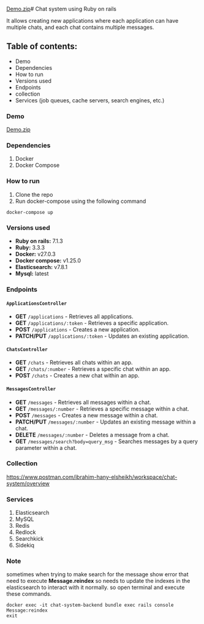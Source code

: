 [Demo.zip](https://github.com/user-attachments/files/16113447/Demo.zip)# Chat system using Ruby on rails

It allows creating new applications where each application can have multiple chats, and each chat contains multiple messages. 

## Table of contents:
* Demo
* Dependencies
* How to run 
* Versions used
* Endpoints
* collection
* Services (job queues, cache servers, search engines, etc.)

### Demo
[Demo.zip](https://github.com/user-attachments/files/16113446/Demo.zip)


### Dependencies
1. Docker
2. Docker Compose

### How to run
1. Clone the repo
2. Run docker-compose using the following command
```
docker-compose up
```
### Versions used
- **Ruby on rails:** 7.1.3
- **Ruby:** 3.3.3
- **Docker:** v27.0.3
- **Docker compose:** v1.25.0
- **Elasticsearch:** v7.8.1
- **Mysql:** latest 

### Endpoints
#### `ApplicationsController`

- **GET** `/applications` - Retrieves all applications.
- **GET** `/applications/:token` - Retrieves a specific application.
- **POST** `/applications` - Creates a new application.
- **PATCH/PUT** `/applications/:token` - Updates an existing application.

#### `ChatsController`

- **GET** `/chats` - Retrieves all chats within an app.
- **GET** `/chats/:number` - Retrieves a specific chat within an app.
- **POST** `/chats` - Creates a new chat within an app.

#### `MessagesController`

- **GET** `/messages` - Retrieves all messages within a chat.
- **GET** `/messages/:number` - Retrieves a specific message within a chat.
- **POST** `/messages` - Creates a new message within a chat.
- **PATCH/PUT** `/messages/:number` - Updates an existing message within a chat.
- **DELETE** `/messages/:number` - Deletes a message from a chat.
- **GET** `/messages/search?body=query_msg` - Searches messages by a query parameter within a chat.

### Collection
https://www.postman.com/ibrahim-hany-elsheikh/workspace/chat-system/overview
### Services

1. Elasticsearch
2. MySQL
3. Redis
4. Redlock
5. Searchkick
6. Sidekiq
### Note
sometimes when trying to make search for the message show error that need to execute **Message.reindex** so needs to update the indexes in the elasticsearch to interact with it normally.
so open terminal and execute these commands.
```
docker exec -it chat-system-backend bundle exec rails console
Message:reindex
exit
```
